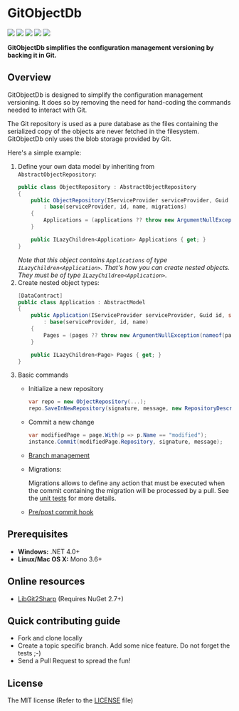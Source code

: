 # GitObjectDb

[![](https://ci.appveyor.com/api/projects/status/github/frblondin/gitobjectdb)](https://ci.appveyor.com/project/frblondin/gitobjectdb)
[![](https://sonarcloud.io/api/project_badges/measure?project=GitObjectDb&metric=alert_status)](https://sonarcloud.io/dashboard/index/GitObjectDb)
[![](https://sonarcloud.io/api/project_badges/measure?project=GitObjectDb&metric=bugs)](https://sonarcloud.io/project/issues?id=GitObjectDb&resolved=false&types=BUG)
[![](https://sonarcloud.io/api/project_badges/measure?project=GitObjectDb&metric=coverage)](https://sonarcloud.io/component_measures?id=GitObjectDb&metric=Coverage)
[![](https://sonarcloud.io/api/project_badges/measure?project=GitObjectDb&metric=code_smells)](https://sonarcloud.io/project/issues?id=GitObjectDb&resolved=false&types=CODE_SMELL)

**GitObjectDb simplifies the configuration management versioning by backing it in Git.**

## Overview

GitObjectDb is designed to simplify the configuration management versioning. It does so by removing the need for hand-coding the commands needed to interact with Git.

The Git repository is used as a pure database as the files containing the serialized copy of the objects are never fetched in the filesystem. GitObjectDb only uses the blob storage provided by Git.

Here's a simple example:
1. Define your own data model by inheriting from `AbstractObjectRepository`:
    ```cs
    public class ObjectRepository : AbstractObjectRepository
    {
        public ObjectRepository(IServiceProvider serviceProvider, Guid id, string name, ILazyChildren<IMigration> migrations, ILazyChildren<Application> applications)
            : base(serviceProvider, id, name, migrations)
        {
            Applications = (applications ?? throw new ArgumentNullException(nameof(applications))).AttachToParent(this);
        }
    
        public ILazyChildren<Application> Applications { get; }
    }
    ```
    _Note that this object contains `Applications` of type `ILazyChildren<Application>`. That's how you can create nested objects. They must be of type `ILazyChildren<Application>`._
2. Create nested object types:
    ```cs
    [DataContract]
    public class Application : AbstractModel
    {
        public Application(IServiceProvider serviceProvider, Guid id, string name, ILazyChildren<Page> pages)
            : base(serviceProvider, id, name)
        {
            Pages = (pages ?? throw new ArgumentNullException(nameof(pages))).AttachToParent(this);
        }

        public ILazyChildren<Page> Pages { get; }
    }
    ```
3. Basic commands
   - Initialize a new repository
        ```cs
        var repo = new ObjectRepository(...);
        repo.SaveInNewRepository(signature, message, new RepositoryDescription(path));
        ```
   - Commit a new change
        ```cs
        var modifiedPage = page.With(p => p.Name == "modified");
        instance.Commit(modifiedPage.Repository, signature, message);
        ```
    - [Branch management](https://github.com/frblondin/GitObjectDb/blob/master/GitObjectDb.Tests/Models/ObjectRepositoryTests.Branch.cs)
    - Migrations:
        
        Migrations allows to define any action that must be executed when the commit containing the migration will be processed by a pull. See the [unit tests](https://github.com/frblondin/GitObjectDb/blob/master/GitObjectDb.Tests/Migrations/MigrationTests.cs) for more details.
    - [Pre/post commit hook](https://github.com/frblondin/GitObjectDb/blob/master/GitObjectDb.Tests/Git/Hooks/GitHooksTests.cs)

## Prerequisites

 - **Windows:** .NET 4.0+
 - **Linux/Mac OS X:** Mono 3.6+

## Online resources

 - [LibGit2Sharp][LibGit2Sharp] (Requires NuGet 2.7+)

 [LibGit2Sharp]: https://github.com/libgit2/libgit2sharp

## Quick contributing guide

 - Fork and clone locally
 - Create a topic specific branch. Add some nice feature. Do not forget the tests ;-)
 - Send a Pull Request to spread the fun!

## License

The MIT license (Refer to the [LICENSE][license] file)

 [license]: https://github.com/frblondin/GitObjectDb/blob/master/LICENSE
